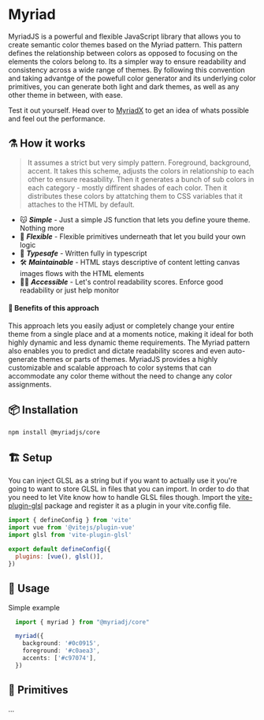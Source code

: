 # Myriad
MyriadJS is a powerful and flexible JavaScript library that allows you to create semantic color themes based on the Myriad pattern. This pattern defines the relationship between colors as opposed to focusing on the elements the colors belong to. Its a simpler way to ensure readability and consistency across a wide range of themes. By following this convention and taking advantge of the powefull color generator and its underlying color primitives, you can generate both light and dark themes, as well as any other theme in between, with ease.

Test it out yourself. Head over to [MyriadX](https://myriadx.netlify.app/) to get an idea of whats possible and feel out the performance. 

## :alembic: How it works
> It assumes a strict but very simply pattern. Foreground, background, accent. It takes this scheme, adjusts the colors in relationship to each other to ensure reasability. Then it generates a bunch of sub colors in each category - mostly diffirent shades of each color. Then it distributes these colors by attatching them to CSS variables that it attaches to the HTML by default. 

- :kissing_cat: ***Simple*** - Just a simple JS function that lets you define youre theme. Nothing more
- :muscle: ***Flexible*** - Flexible primitives underneath that let you build your own logic
- :telescope: ***Typesafe*** - Written fully in typescript 
- :hammer_and_wrench: ***Maintainable*** - HTML stays descriptive of content letting canvas images flows with the HTML elements
- :man_in_manual_wheelchair: ***Accessible*** - Let's control readability scores. Enforce good readability or just help monitor

#### :test_tube: Benefits of this approach
This approach lets you easily adjust or completely change your entire theme from a single place and at a moments notice, making it ideal for both highly dynamic and less dynamic theme requirements. The Myriad pattern also enables you to predict and dictate readability scores and even auto-generate themes or parts of themes. MyriadJS provides a highly customizable and scalable approach to color systems that can accommodate any color theme without the need to change any color assignments.

## :package: Installation
```bash
npm install @myriadjs/core
```

## :building_construction: Setup
You can inject GLSL as a string but if you want to actually use it you're going to want to store GLSL in files that you can import. In order to do that you need to let Vite know how to handle GLSL files though. Import the [vite-plugin-glsl](https://github.com/UstymUkhman/vite-plugin-glsl) package and register it as a plugin in your vite.config file.

```js
import { defineConfig } from 'vite'
import vue from '@vitejs/plugin-vue'
import glsl from 'vite-plugin-glsl'

export default defineConfig({
  plugins: [vue(), glsl()],
})
```

## :crystal_ball: Usage
Simple example
```ts
  import { myriad } from "@myriadj/core"

  myriad({
    background: '#0c0915',
    foreground: '#c0aea3',
    accents: ['#c97074'],
  })
```

## :dna: Primitives
...